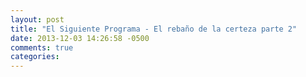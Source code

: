 ```yaml
---
layout: post
title: "El Siguiente Programa - El rebaño de la certeza parte 2"
date: 2013-12-03 14:26:58 -0500
comments: true
categories: 
---
```

